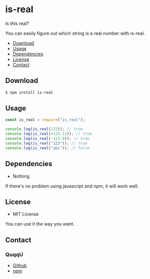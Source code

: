# is-real

Is this real?

You can easily figure out which string is a real number with is-real.

- [Download](#Download)
- [Usage](#Usage)
- [Dependencies](#Dependencies)
- [License](#License)
- [Contact](#Contact)

## Download

```bash
$ npm install is-real
```

## Usage

```js
const is_real = require("is_real");

console.log(is_real(123)); // true
console.log(is_real(+123.12)); // true
console.log(is_real(-123.0)); // true
console.log(is_real("123")); // true
console.log(is_real("abc")); // false
```

## Dependencies

- Nothing

If there's no problem using javascript and npm, it will work well.

## License

- MIT License

You can use it the way you want.

## Contact

### QuqqU

- [Github](https://github.com/QuqqU)
- [npm](https://www.npmjs.com/package/is-real)
